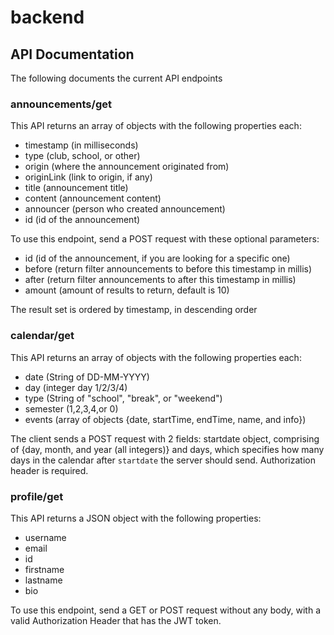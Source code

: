 # backend


## API Documentation

The following documents the current API endpoints


### announcements/get

This API returns an array of objects with the following properties each: 
- timestamp (in milliseconds)
- type (club, school, or other)
- origin (where the announcement originated from)
- originLink (link to origin, if any)
- title (announcement title)
- content (announcement content)
- announcer (person who created announcement)
- id (id of the announcement)

To use this endpoint, send a POST request with these optional parameters: 

- id (id of the announcement, if you are looking for a specific one)
- before (return filter announcements to before this timestamp in millis)
- after (return filter announcements to after this timestamp in millis)
- amount (amount of results to return, default is 10)

The result set is ordered by timestamp, in descending order

### calendar/get

This API returns an array of objects with the following properties each: 
- date (String of DD-MM-YYYY)
- day (integer day 1/2/3/4)
- type (String of "school", "break", or "weekend")
- semester (1,2,3,4,or 0)
- events (array of objects {date, startTime, endTime, name, and info})

The client sends a POST request with 2 fields: startdate object, comprising of {day, month, and year (all integers)} and days, which specifies
how many days in the calendar after `startdate` the server should send. Authorization header is required.

### profile/get

This API returns a JSON object with the following properties: 
- username
- email
- id
- firstname
- lastname
- bio

To use this endpoint, send a GET or POST request without any body, with a valid Authorization Header that has the JWT token. 

